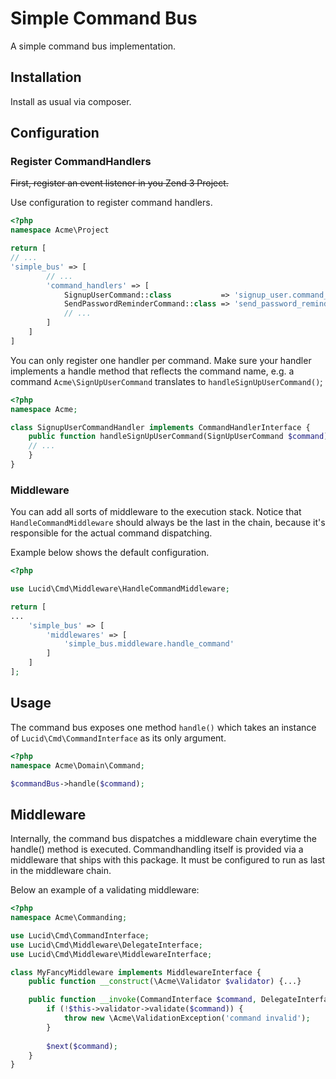 # Simple Command Bus

A simple command bus implementation.

## Installation

Install as usual via composer.

## Configuration

### Register CommandHandlers

<del>First, register an event listener in you Zend 3 Project. </del>

Use configuration to register command handlers.

```php
<?php
namespace Acme\Project

return [
// ...
'simple_bus' => [
        // ...
        'command_handlers' => [
            SignupUserCommand::class           => 'signup_user.command_handler',
            SendPasswordReminderCommand::class => 'send_password_reminder.command_handler',
            // ...
        ]
    ]
]
```

You can only register one handler per command. 
Make sure your handler implements a handle method that reflects the command name, e.g. a command `Acme\SignUpUserCommand` translates to `handleSignUpUserCommand()`;


```php
<?php
namespace Acme;

class SignupUserCommandHandler implements CommandHandlerInterface {
    public function handleSignUpUserCommand(SignUpUserCommand $command) {
    // ...
    }
}

```

### Middleware

You can add all sorts of middleware to the execution stack. Notice that `HandleCommandMiddleware` should always be the last in the chain, because it's responsible for the actual command dispatching.

Example below shows the default configuration.

```php
<?php

use Lucid\Cmd\Middleware\HandleCommandMiddleware;

return [
...
    'simple_bus' => [
        'middlewares' => [
            'simple_bus.middleware.handle_command'
        ]
    ]
];

```

## Usage

The command bus exposes one method `handle()` which takes an instance of `Lucid\Cmd\CommandInterface` as its only argument.

```php
<?php
namespace Acme\Domain\Command;

$commandBus->handle($command);

```

## Middleware

Internally, the command bus dispatches a middleware chain everytime the handle() method is executed.
Commandhandling itself is provided via a middleware that ships with this package. It must be configured to run as last in the middleware chain.

Below an example of a validating middleware:

```php
<?php
namespace Acme\Commanding;

use Lucid\Cmd\CommandInterface;
use Lucid\Cmd\Middleware\DelegateInterface;
use Lucid\Cmd\Middleware\MiddlewareInterface;

class MyFancyMiddleware implements MiddlewareInterface {
    public function __construct(\Acme\Validator $validator) {...}

    public function __invoke(CommandInterface $command, DelegateInterface $next) {
        if (!$this->validator->validate($command)) {
            throw new \Acme\ValidationException('command invalid');
        }  
        
        $next($command);
    }
}

```
